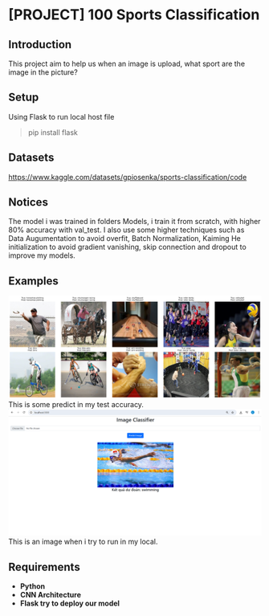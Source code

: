 # [PROJECT] 100 Sports Classification

## Introduction

This project aim to help us when an image is upload, what sport are the image in the picture?

## Setup
Using Flask to run local host file
> pip install flask

## Datasets
https://www.kaggle.com/datasets/gpiosenka/sports-classification/code

## Notices
The model i was trained in folders Models, i train it from scratch, with higher 80% accuracy with val_test. I also use some higher techniques such as Data Augumentation to avoid overfit,
Batch Normalization, Kaiming He initialization to avoid gradient vanishing, skip connection and dropout to improve my models.
## Examples
<img src="Images/prediction_results.png" width=800><br/>
This is some predict in my test accuracy.
<img src='Images/LocalRun.png' width=1000> <br/>
This is an image when i try to run in my local.
## Requirements
* **Python**
* **CNN Architecture**
* **Flask try to deploy our model**

